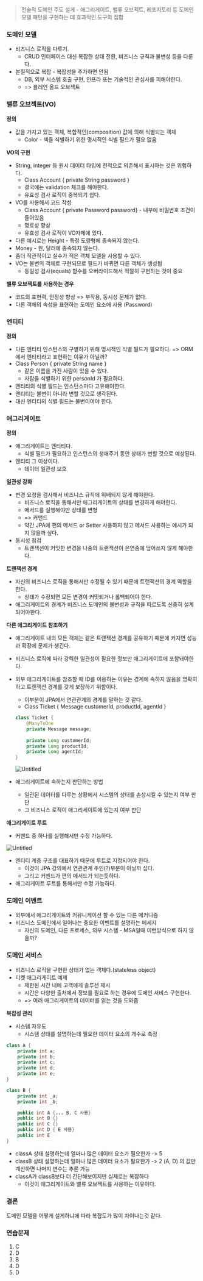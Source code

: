 > 전술적 도메인 주도 설게 - 애그리게이트, 밸류 오브젝트, 레포지토리 등 도메인 모델 패턴을 구현하는 데 효과적인 도구의 집합
>

### 도메인 모델

- 비즈니스 로직을 다루기.
    - CRUD 인터페이스 대신 복잡한 상태 전환, 비즈니스 규칙과 불변성 등을 다룬다.
- 본질적으로 복잡 - 복잡성을 추가하면 안됨
    - DB, 외부 시스템 호출 구현, 인프라 또는 기술적인 관심사를 피해야한다.
    - => 플레인 올드 오브젝트

### 밸류 오브젝트(VO)

**정의**

- 값을 가지고 있는 객체, 복합적인(composition) 값에 의해 식별되는 객체
    - Color - 색을 식별하기 위한 명시적인 식별 필드가 필요 없음

**VO의 구현**

- String, integer 등 원시 데이터 타입에 전적으로 의존해서 표시하는 것은 위험하다.
    - Class Account { private String password }
    - 결국에는 validation 체크를 해야한다.
    - 유효성 검사 로직이 중복되기 쉽다.
- VO를 사용해서 코드 작성
    - Class Account { private Password password} - 내부에 비밀번호 조건이 들어있음
    - 명료성 향상
    - 유효성 검사 로직이 VO자체에 있다.
- 다른 예시로는 Height - 특정 도량형에 종속되지 않는다.
- Money - 원, 달러에 종속되지 않는다.
- 좀더 직관적이고 실수가 적은 객체 모델을 사용할 수 있다.
- VO는 불변의 객체로 구현되므로 필드가 바뀌면 다른 객체가 생성됨
    - 동일성 검사(equals) 함수를 오버라이드해서 적절히 구현하는 것이 중요

**밸류 오브젝트를 사용하는 경우**

- 코드의 표현력, 안정성 향상 => 부작용, 동시성 문제가 없다.
- 다른 객체의 속성을 표현하는 도메인 요소에 사용 (Password)

### 엔티티

**정의**

- 다른 엔티티 인스턴스와 구별하기 위해 명시적인 식별 필드가 필요하다. => ORM에서 엔티티라고 표현하는 이유가 아닐까?
- Class Person { private String name }
    - 같은 이름을 가진 사람이 있을 수 있다.
    - 사람을 식별하기 위한 personId 가 필요하다.
- 앤티티의 식별 필드는 인스턴스마다 고유해야한다.
- 앤티티는 불변이 아니라 변할 것으로 생각된다.
- 대신 엔티티의 식별 필드는 불변이여야 한다.

### 애그리게이트

**정의**

- 애그리게이트는 엔티티다.
    - 식별 필드가 필요하고 인스턴스의 생애주기 동안 상태가 변할 것으로 예상된다.
- 앤티티 그 이상이다.
    - 데이터 일관성 보호

**일관성 강화**

- 변경 요청을 검사해서 비즈니스 규칙에 위배되지 않게 해야한다.
    - 비즈니스 로직을 통해서만 애그리게이트의 상태를 변경하게 해야한다.
    - 메서드를 실행해야만 상태를 변형
    - => 커맨드
    - 약간 JPA에 편의 메서드 or Setter 사용하지 않고 메서드 사용하는 예시가 되지 않을까 싶다.
- 동시성 점검
    - 트랜잭션이 커밋한 변경을 나중의 트랜잭션이 은연중에 덮어쓰지 않게 해야한다.

**트랜잭션 경계**

- 자신의 비즈니스 로직을 통해서만 수정될 수 있기 때문에 트랜잭션의 경계 역할을 한다.
    - 상태가 수정되면 모든 변경이 커밋되거나 롤백되어야 한다.
- 애그리게이트의 경계가 비즈니스 도메인의 불변성과 규칙을 따르도록 신중히 설계되어야한다.

**다른 애그리게이트 참조하기**

- 애그리게이트 내의 모든 객체는 같은 트랜잭션 경계를 공유하기 때문에 커지면 성능과 확장에 문제가 생긴다.
- 비즈니스 로직에 따라 강력한 일관성이 필요한 정보만 애그리게이트에 포함돼야한다.
- 외부 애그리게이트를 참조할 때 ID를 이용하는 이유는 경계에 속하지 않음을 명확히 하고 트랜잭션 경계를 갖게 보장하기 위함이다.
    - 이부분이 JPA에서 연관관계의 경계를 말하는 것 같다.
    - Class Ticket { Message customerId, productId, agentId }

    ```java
    class Ticket {
    	@ManyToOne
    	private Message message;
    	
    	private Long customerId;
    	private Long productId;
    	private Long agentId;
    }
    ```

  ![Untitled](img_1.png)

- 애그리게이트에 속하는지 판단하는 방법
    - 일관된 데이터를 다루는 상황에서 시스템의 상태를 손상시킬 수 있는지 여부 판단
    - 그 비즈니스 로직이 애그리세이트에 있는지 여부 판단

**애그리게이트 루트**

- 커맨드 중 하나를 실행해서만 수정 가능하다.

![Untitled](img_2.png)

- 엔티티 계층 구조를 대표하기 때문에 루트로 지정되어야 한다.
    - 이것이 JPA 강의에서 연관관계 주인(?)부분이 아닐까 싶다.
    - 그리고 커멘드가 편의 메서드가 되는듯하다.
- 애그리게이트 루트를 통해서만 수정 가능하다.

### 도메인 이벤트

- 외부에서 애그리게이트와 커뮤니케이션 할 수 있는 다른 메커니즘
- 비즈니스 도메인에서 일어나는 중요한 이벤트를 설명하는 메세지
    - 자신의 도메인, 다른 프로세스, 외부 시스템 - MSA일때 이런방식으로 하지 않을까?

### 도메인 서비스

- 비즈니스 로직을 구현한 상태가 없는 객체다.(stateless object)
- 티켓 애그리게이트 예제
    - 제한된 시간 내에 고객에게 솔루션 제시
    - 시간은 다양한 출처에서 정보를 필요로 하는 경우에 도메인 서비스 구현한다.
    - => 여러 애그리게이트의 데이터를 읽는 것을 도와줌

**복잡성 관리**

- 시스템 자유도
    - 시스템 상태를 설명하는데 필요한 데이터 요소의 개수로 측정

```java
class A {
	private int a;
	private int b;
	private int c;
	private int d;
	private int e;
}

class B {
	private int _a;
	private int _b;

	public int A {... B, C 사용}
	public int B {}
	public int C {}
	public int D { E 사용}
	public int E
}
```

- classA 상태 설명하는데 얼마나 많은 데이터 요소가 필요한가 -> 5
- classB 상태 설명하는데 얼마나 많은 데이터 요소가 필요한가 -> 2 (A, D) 의 값만 계산하면 나머지 변수는 추론 가능
- classA가 classB보다 더 간단해보이지만 실제로는 복잡하다
    - 이것이 애그리게이트와 밸류 오브젝트를 사용하는 이유이다.

### 결론

도메인 모델을 어떻게 설게하냐에 따라 복잡도가 많이 차이나는것 같다.

### 연습문제
1. C
2. D
3. B
4. D
5. D